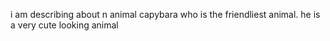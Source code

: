 i am describing about n animal capybara who is the friendliest animal. he is a very cute looking animal
